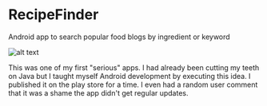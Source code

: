 # RecipeFinder
Android app to search popular food blogs by ingredient or keyword


![alt text](screenshots/appoverview.png "App overview")

This was one of my first "serious" apps. I had already been cutting my teeth on Java but I taught myself Android development by executing this idea.
I published it on the play store for a time. I even had a random user comment that it was a shame the app didn't get regular updates.
